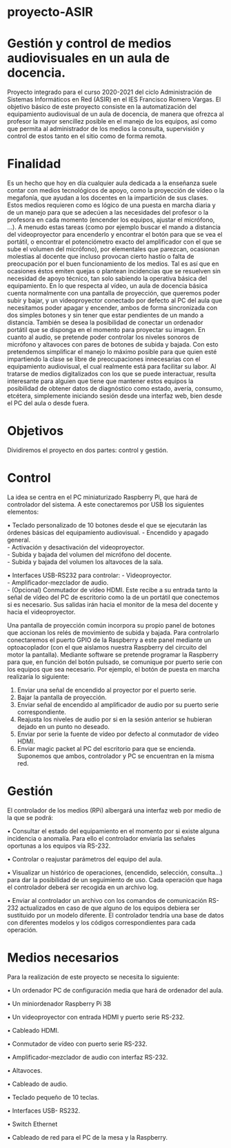 # proyecto-ASIR
# Gestión y control de medios audiovisuales en un aula de docencia. 
  Proyecto integrado para el curso 2020-2021 del ciclo Administración de Sistemas Informáticos en Red (ASIR) en el IES Francisco Romero Vargas. El objetivo básico de este proyecto consiste en la automatización del equipamiento audiovisual de un aula de docencia, de manera que ofrezca al profesor la mayor sencillez posible en el manejo de los equipos, así como que permita al administrador de los medios la consulta, supervisión y control de estos tanto en el sitio como de forma remota.
  
# Finalidad

  Es un hecho que hoy en día cualquier aula dedicada a la enseñanza suele contar con medios tecnológicos de apoyo, como la proyección de vídeo o la megafonía, que ayudan a los docentes en la impartición de sus clases. Estos medios requieren como es lógico de una puesta en marcha diaria y de un manejo para que se adecúen a las necesidades del profesor o la profesora en cada momento (encender los equipos, ajustar el micrófono, …). 
  A menudo estas tareas (como por ejemplo buscar el mando a distancia del videoproyector para encenderlo y encontrar el botón para que se vea el portátil, o encontrar el potenciómetro exacto del amplificador con el que se sube el volumen del micrófono), por elementales que parezcan, ocasionan molestias al docente que incluso provocan cierto hastío o falta de preocupación por el buen funcionamiento de los medios. Tal es así que en ocasiones éstos emiten quejas o plantean incidencias que se resuelven sin necesidad de apoyo técnico, tan solo sabiendo la operativa básica del equipamiento.
  En lo que respecta al vídeo, un aula de docencia básica cuenta normalmente con una pantalla de proyección, que queremos poder subir y bajar, y un videoproyector conectado por defecto al PC del aula que necesitamos poder apagar y encender, ambos de forma sincronizada con dos simples botones y sin tener que estar pendientes de un mando a distancia. También se desea la posibilidad de conectar un ordenador portátil que se disponga en el momento para proyectar su imagen. En cuanto al audio, se pretende poder controlar los niveles sonoros de micrófono y altavoces con pares de botones de subida y bajada. Con esto pretendemos simplificar el manejo lo máximo posible para que quien esté impartiendo la clase se libre de preocupaciones innecesarias con el equipamiento audiovisual, el cual realmente está para facilitar su labor. 
  Al tratarse de medios digitalizados con los que se puede interactuar, resulta interesante para alguien que tiene que mantener estos equipos la posibilidad de obtener datos de diagnóstico como estado, avería, consumo, etcétera, simplemente iniciando sesión desde una interfaz web, bien desde el PC del aula o desde fuera.

# Objetivos

  Dividiremos el proyecto en dos partes: control y gestión.
  
# Control

  La idea se centra en el PC miniaturizado Raspberry Pi, que hará de controlador del sistema. A este conectaremos por USB los siguientes elementos:
  
  •	Teclado personalizado de 10 botones desde el que se ejecutarán las órdenes básicas del equipamiento audiovisual.
    - Encendido y apagado general.    
    - Activación y desactivación del videoproyector.    
    - Subida y bajada del volumen del micrófono del docente.    
    - Subida y bajada del volumen los altavoces de la sala.
    
    
  •	Interfaces USB-RS232 para controlar:
    - Videoproyector.    
    - Amplificador-mezclador de audio.    
    - (Opcional) Conmutador de vídeo HDMI. Este recibe a su entrada tanto la señal de vídeo del PC de escritorio como la de un portátil que conectemos si es necesario. Sus salidas irán hacia el monitor de la mesa del docente y hacia el videoproyector.
    

  Una pantalla de proyección común incorpora su propio panel de botones que accionan los relés de movimiento de subida y bajada. Para controlarlo conectaremos el puerto GPIO de la Raspberry a este panel mediante un optoacoplador (con el que aislamos nuestra Raspberry del circuito del motor la pantalla).
Mediante software se pretende programar la Raspberry para que, en función del botón pulsado, se comunique por puerto serie con los equipos que sea necesario. Por ejemplo, el botón de puesta en marcha realizaría lo siguiente:
  1.	Enviar una señal de encendido al proyector por el puerto serie.
  2.	Bajar la pantalla de proyección.
  3.	Enviar señal de encendido al amplificador de audio por su puerto serie correspondiente.
  4.	Reajusta los niveles de audio por si en la sesión anterior se hubieran dejado en un punto no deseado.
  5.	Enviar por serie la fuente de vídeo por defecto al conmutador de vídeo HDMI.
  6.	Enviar magic packet al PC del escritorio para que se encienda. Suponemos que ambos, controlador y PC se encuentran en la misma red.

# Gestión

  El controlador de los medios (RPi) albergará una interfaz web por medio de la que se podrá:
  
  •	Consultar el estado del equipamiento en el momento por si existe alguna incidencia o anomalía. Para ello el controlador enviaría las señales oportunas a los equipos vía RS-232.
  
  •	Controlar o reajustar parámetros del equipo del aula.
  
  •	Visualizar un histórico de operaciones, (encendido, selección, consulta…) para dar la posibilidad de un seguimiento de uso. Cada operación que haga el controlador deberá ser recogida en un archivo log.
  
  •	Enviar al controlador un archivo con los comandos de comunicación RS-232 actualizados en caso de que alguno de los equipos debiera ser sustituido por un modelo diferente. El controlador tendría una base de datos con diferentes modelos y los códigos correspondientes para cada operación.
  


# Medios necesarios

  Para la realización de este proyecto se necesita lo siguiente:
  
  •	Un ordenador PC de configuración media que hará de ordenador del aula.
  
  •	Un miniordenador Raspberry Pi 3B
  
  •	Un videoproyector con entrada HDMI y puerto serie RS-232.
  
  •	Cableado HDMI.
  
  •	Conmutador de vídeo con puerto serie RS-232.
  
  •	Amplificador-mezclador de audio con interfaz RS-232.
  
  •	Altavoces.
  
  •	Cableado de audio.
  
  •	Teclado pequeño de 10 teclas.
  
  •	Interfaces USB- RS232.
  
  •	Switch Ethernet
  
  •	Cableado de red para el PC de la mesa y la Raspberry.
  

    
    
    
    
